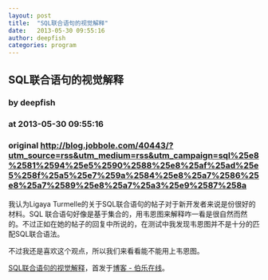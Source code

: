 ```yaml
---
layout: post
title:  "SQL联合语句的视觉解释"
date:   2013-05-30 09:55:16
author: deepfish
categories: program
---
```


## SQL联合语句的视觉解释
### by deepfish
### at 2013-05-30 09:55:16
### original <http://blog.jobbole.com/40443/?utm_source=rss&utm_medium=rss&utm_campaign=sql%25e8%2581%2594%25e5%2590%2588%25e8%25af%25ad%25e5%258f%25a5%25e7%259a%2584%25e8%25a7%2586%25e8%25a7%2589%25e8%25a7%25a3%25e9%2587%258a>

<p>我认为Ligaya Turmelle的关于SQL联合语句的帖子对于新开发者来说是份很好的材料。SQL 联合语句好像是基于集合的，用韦恩图来解释咋一看是很自然而然的。不过正如在她的帖子的回复中所说的，在测试中我发现韦恩图并不是十分的匹配SQL联合语法。

不过我还是喜欢这个观点，所以我们来看看能不能用上韦恩图。</p><p><a href="http://blog.jobbole.com/40443/">SQL联合语句的视觉解释</a>，首发于<a href="http://blog.jobbole.com">博客 - 伯乐在线</a>。</p>